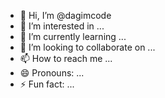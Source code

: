 - 👋 Hi, I’m @dagimcode
- 👀 I’m interested in ...
- 🌱 I’m currently learning ...
- 💞️ I’m looking to collaborate on ...
- 📫 How to reach me ...
- 😄 Pronouns: ...
- ⚡ Fun fact: ...

<!---
dagimcode/dagimcode is a ✨ special ✨ repository because its `README.md` (this file) appears on your GitHub profile.
You can click the Preview link to take a look at your changes.
--->

